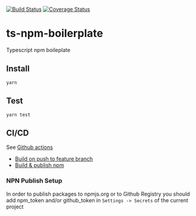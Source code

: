 [![Build Status](https://travis-ci.org/nextinq/ts-npm-boilerplate.svg?branch=master)](https://travis-ci.org/nextinq/ts-npm-boilerplate)
[![Coverage Status](https://coveralls.io/repos/github/nextinq/ts-npm-boilerplate/badge.svg?branch=master)](https://coveralls.io/github/nextinq/ts-npm-boilerplate?branch=master)

# ts-npm-boilerplate

Typescript npm boileplate

## Install

```
yarn
```


## Test

``` 
yarn test
```

## CI/CD

See [Github actions](https://help.github.com/en/actions)

* [Build on push to feature branch](./github/workflows/build.yml)
* [Build & publish npm](./github/workflows/npmpublish.yml)

### NPN Publish Setup 
 In order to publish packages to npmjs.org or to Github Registry you should add npm_token and/or github_token in `Settings -> Secrets` of the current project
